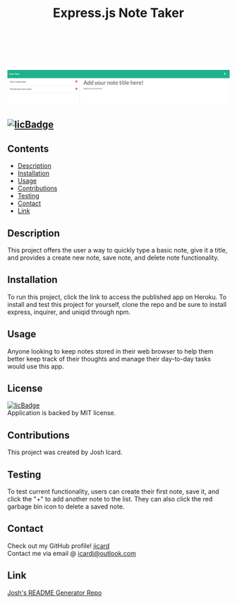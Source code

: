  
# <header>Express.js Note Taker</header>
![screenshot](/Images/Screenshot.png)
## [![licBadge](https://img.shields.io/badge/License-MIT-yellow.svg)](https://opensource.org/licenses/MIT)
## Contents
- [Description](#description)
- [Installation](#installation)
- [Usage](#usage)
- [Contributions](#contributions)
- [Testing](#testing)
- [Contact](#contact)
- [Link](#link)
## Description
This project offers the user a way to quickly type a basic note, give it a title, and provides a create new note, save note, and delete note functionality. 
## Installation
To run this project, click the link to access the published app on Heroku. To install and test this project for yourself, clone the repo and be sure to install express, inquirer, and uniqid through npm.
## Usage
Anyone looking to keep notes stored in their web browser to help them better keep track of their thoughts and manage their day-to-day tasks would use this app. 
## License
[![licBadge](https://img.shields.io/badge/License-MIT-yellow.svg)](https://opensource.org/licenses/MIT) <br /> Application is backed by MIT license.
## Contributions
This project was created by Josh Icard. 
## Testing
To test current functionality, users can create their first note, save it, and click the "+" to add another note to the list. They can also click the red garbage bin icon to delete a saved note. 
## Contact
Check out my GitHub profile! [jicard](https://github.com/jicard)
<br />
Contact me via email @ icardj@outlook.com
## Link
[Josh's README Generator Repo](https://github.com/jicard/Node-Readme-Generator-Challenge)
